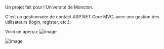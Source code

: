 Un projet fait pour l'Université de Moncton.

C'est un gestionnaire de contact ASP.NET Core MVC, avec une gestion des utilisateurs (login, register, etc.).

Voici un aperçu:
![image](https://github.com/Demorome/WebDev---Projet-Final/assets/69116996/ff10c19c-fcdb-4610-b345-bcd3f4a6a4b5)

![image](https://github.com/Demorome/WebDev---Projet-Final/assets/69116996/a1b09687-ecd0-4a56-9281-0113c58ce5b3)
